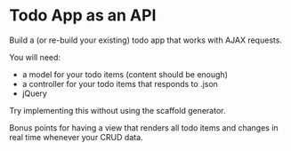 # Todo App as an API
Build a (or re-build your existing) todo app that works with AJAX requests.

You will need:

- a model for your todo items (content should be enough)
- a controller for your todo items that responds to .json
- jQuery

Try implementing this without using the scaffold generator.

Bonus points for having a view that renders all todo items and changes in real time whenever your CRUD data.
